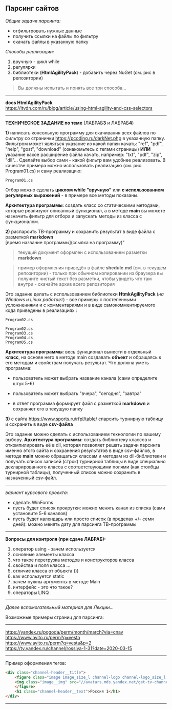 ## Парсинг сайтов  

_Общие задачи парсинга:_

- отфильтровать нужные данные  
- получить ссылки на файлы по фильтру
- скачать файлы в указанную папку  

*Способы реализации:*

1. вручную - цикл while  
2. регулярки  
3. библиотеки  (**HtmlAgilityPack**) - добавить через NuGet (см. рис в репозитории)

> Вы должны испытать и понять все три способа...

---

**docs HtmlAgilityPack**  
https://itvdn.com/ru/blog/article/using-html-agility-and-css-selectors  

---

**ТЕХНИЧЕСКОЕ ЗАДАНИЕ по теме**  (ЛАБРАБ**3** и ЛАБРАБ**4**)

**1)** написать консольную программу для скачивания всех файлов по фильтру со странички https://pcoding.ru/darkNet.php в указанную папку. Фильтром может являться указание из какой папки качать: 
"ref", "pdf", "help", "gost", "download" (ознакомьтесь с тегами страницы) **ИЛИ** указание какое расширение файла качать, например: "txt", "pdf", "zip", "dll"... Сделайте выбор сами - какой фильтр вам удобнее реализовать. В качестве примера можно использовать реализацию (см. рис. Program01.cs) и саму реализацию:

```
Program01.cs
```

Отбор можно сделать **циклом while "вручную"** или **с использованием регулярных выражений** - в примере все методы показаны.

**Архитектура программы**: создать класс со статическими методами, которые реализуют описанный функционал, а в методе **main** вы можете назначить фильтр для отбора и запускать методы из класса с функционалом.



**2)** распарсить ТВ-программу и сохранить результат в виде файла с разметкой **markdown**  
[время	название программы](ссылка на программу)"  

> текущий документ оформлен с использованием разметки **markdown** 

> пример оформления приведён в файле **shedule.md** (см. в текущем репозитории) - только при обычном копировании из браузера вы получите чистый текст без разметки, чтобы увидеть что там внутри - скачайте архив всего репозитория

Это задание делать с использованием библиотеки **HtmkAgilityPack** (*на Windows и Linux работает*) - все примеры с постепенными усложнениями и с комментариями и в виде самокомментируемого кода приведены в реализациях :

```
Program02.cs
```

```
Program02.cs
Program03.cs
Program04.cs
Program05.cs
```

**Архитектура программы**: весь функционал вынести в отдельный **класс**, на основе него в методе main создавать **объект** и обращаясь к его методам и свойствам получать результат. Что должна уметь программа: 

- пользователь может выбрать название канала (сами определите штук 5-6)

- пользователь может выбрать "вчера", "сегодня", "завтра"

- в ответ программа формирует файл с разметкой **markdown** и сохраняет его в текущую папку

  

**3)** с сайта https://www.sports.ru/rfpl/table/ спарсить турнирную таблицу и сохранить в виде **csv-файла** 

Это задание можно сделать с использованием технологии по вашему выбору. **Архитектура программы**: создать библиотеку классов и откомпилировать её в dll, которая позволяет решать задачи парсинга именно этого сайта и сохранения результатов в виде csv-файлов, в методе **main** можно обращаться классам и методам из dll-библиотеки и получать список записей (строк) турнирной таблицы в виде специально декларированного класса с соответствующими полями (как столбцы турнирной таблицы), полученный список можно сохранить в назначенный csv-файл.

---

_вариант курсового проекта:_  
- сделать WinForms  
- пусть будет список прокрутки: можно менять канал из списка (сами установите 5-6 каналов)  
- пусть будет календарь или просто список (в пределах +/- семи дней): можно менять дату для парсинга ТВ-программы  

---



__Вопросы для контроля (при сдаче ЛАБРАБ):__  
1) оператор using - зачем используется  
2) основные элементы класса  
3) что такое перегрузка методов и конструкторов класса  
4) свойства и поля класса ...  
5) отличие класса от объекта )))  
6) как используется static  
7) зачем нужны аргументы в методе Main     
8) интерфейс - это что такое?  
9) операторы LINQ  

---







*Далее вспомогательный материал для Лекции...*

Возможные примеры страниц для парсинга:

---

https://yandex.ru/pogoda/perm/month/march?via=cnav  
https://www.avito.ru/perm?q=vesta  
https://www.avito.ru/perm?q=vesta&p=2  
https://tv.yandex.ru/channel/rossiya-1-31?date=2020-03-15  

---

Пример оформления тегов:

``` html  
<div class="channel-header__title">
    <figure class="image image_size_l channel-logo channel-logo_size_l channel-header__logo">
    <img class="image__img" src="//avatars.mds.yandex.net/get-tv-channel-logos/69315/2a00000160080246940dc3516e9d4ce7d9b2/orig">
    </figure>
    <h1 class="channel-header__text">Россия 1</h1>
</div>
```

---

